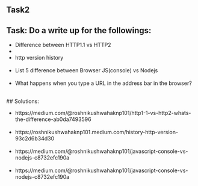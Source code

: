 ## Task2
## Task: Do a write up for the followings:<br>
<ul><li>Difference between HTTP1.1 vs HTTP2<li> <br>
<li>http version history </li><br>
<li>List 5 difference between Browser JS(console) vs Nodejs </li><br> 
<li>What happens when you type a URL in the address bar in the browser?</li></ul> <br> 
## Solutions: <br>
<ul><li>https://medium.com/@roshnikushwahaknp101/http1-1-vs-http2-whats-the-difference-ab0da7493596</li> <br> 
<li>https://roshnikushwahaknp101.medium.com/history-http-version-93c2d6b34d30 </li><br> 
<li>https://medium.com/@roshnikushwahaknp101/javascript-console-vs-nodejs-c8732efc190a</li> <br>
<li>https://medium.com/@roshnikushwahaknp101/javascript-console-vs-nodejs-c8732efc190a </li></ul>

